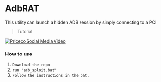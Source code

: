 # AdbRAT


This utility can launch a hidden ADB session by simply connecting to a PC!

> Tutorial

[![Priceco Social Media Video](https://img.youtube.com/vi/O6lbwJF0E1U/0.jpg)](https://www.youtube.com/watch?v=O6lbwJF0E1U)


### How to use

1.   ```Download the repo ```
2.   ```run "adb_sploit.bat" ```
3.   ```Follow the instructions in the bat.```


